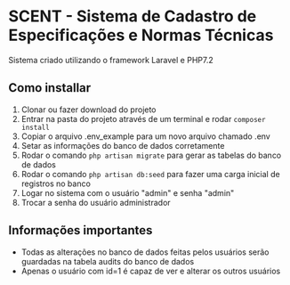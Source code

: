 #  SCENT - Sistema de Cadastro de Especificações e Normas Técnicas

Sistema criado utilizando o framework Laravel e PHP7.2

<h2> Como installar</h2>
<ol>
<li>Clonar ou fazer download do projeto</li>
<li>Entrar na pasta do projeto através de um terminal e rodar <code>composer install</code></li>
<li>Copiar o arquivo .env_example para um novo arquivo chamado .env</li>
<li>Setar as informações do banco de dados corretamente</li>
<li>Rodar o comando <code>php artisan migrate</code> para gerar as tabelas do banco de dados</li>
<li>Rodar o comando <code>php artisan db:seed</code> para fazer uma carga inicial de registros no banco</li>
<li>Logar no sistema com o usuário "admin" e senha "admin"</li>
<li>Trocar a senha do usuário administrador</li>
</ol>

<h2>Informações importantes</h2>
<ul>
<li>Todas as alterações no banco de dados feitas pelos usuários serão guardadas na tabela audits do banco de dados</li>
<li>Apenas o usuário com id=1 é capaz de ver e alterar os outros usuários</li>
</ul>
